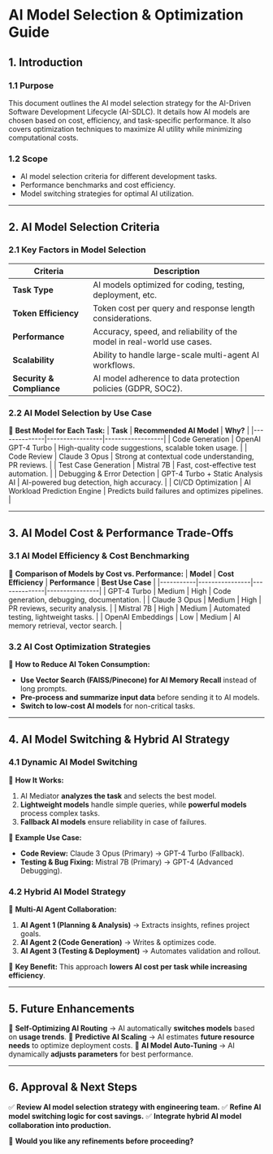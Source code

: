 # **AI Model Selection & Optimization Guide**

## **1. Introduction**

### **1.1 Purpose**
This document outlines the AI model selection strategy for the AI-Driven Software Development Lifecycle (AI-SDLC). It details how AI models are chosen based on cost, efficiency, and task-specific performance. It also covers optimization techniques to maximize AI utility while minimizing computational costs.

### **1.2 Scope**
- AI model selection criteria for different development tasks.
- Performance benchmarks and cost efficiency.
- Model switching strategies for optimal AI utilization.

---

## **2. AI Model Selection Criteria**

### **2.1 Key Factors in Model Selection**
| **Criteria** | **Description** |
|------------|----------------|
| **Task Type** | AI models optimized for coding, testing, deployment, etc. |
| **Token Efficiency** | Token cost per query and response length considerations. |
| **Performance** | Accuracy, speed, and reliability of the model in real-world use cases. |
| **Scalability** | Ability to handle large-scale multi-agent AI workflows. |
| **Security & Compliance** | AI model adherence to data protection policies (GDPR, SOC2). |

### **2.2 AI Model Selection by Use Case**
📌 **Best Model for Each Task:**
| **Task** | **Recommended AI Model** | **Why?** |
|--------------|-----------------|------------------|
| Code Generation | OpenAI GPT-4 Turbo | High-quality code suggestions, scalable token usage. |
| Code Review | Claude 3 Opus | Strong at contextual code understanding, PR reviews. |
| Test Case Generation | Mistral 7B | Fast, cost-effective test automation. |
| Debugging & Error Detection | GPT-4 Turbo + Static Analysis AI | AI-powered bug detection, high accuracy. |
| CI/CD Optimization | AI Workload Prediction Engine | Predicts build failures and optimizes pipelines. |

---

## **3. AI Model Cost & Performance Trade-Offs**

### **3.1 AI Model Efficiency & Cost Benchmarking**
📌 **Comparison of Models by Cost vs. Performance:**
| **Model** | **Cost Efficiency** | **Performance** | **Best Use Case** |
|-----------|----------------|--------------|----------------|
| GPT-4 Turbo | Medium | High | Code generation, debugging, documentation. |
| Claude 3 Opus | Medium | High | PR reviews, security analysis. |
| Mistral 7B | High | Medium | Automated testing, lightweight tasks. |
| OpenAI Embeddings | Low | Medium | AI memory retrieval, vector search. |

### **3.2 AI Cost Optimization Strategies**
📌 **How to Reduce AI Token Consumption:**
- **Use Vector Search (FAISS/Pinecone) for AI Memory Recall** instead of long prompts.
- **Pre-process and summarize input data** before sending it to AI models.
- **Switch to low-cost AI models** for non-critical tasks.

---

## **4. AI Model Switching & Hybrid AI Strategy**

### **4.1 Dynamic AI Model Switching**
📌 **How It Works:**
1. AI Mediator **analyzes the task** and selects the best model.
2. **Lightweight models** handle simple queries, while **powerful models** process complex tasks.
3. **Fallback AI models** ensure reliability in case of failures.

🔹 **Example Use Case:**
- **Code Review:** Claude 3 Opus (Primary) → GPT-4 Turbo (Fallback).
- **Testing & Bug Fixing:** Mistral 7B (Primary) → GPT-4 (Advanced Debugging).

### **4.2 Hybrid AI Model Strategy**
📌 **Multi-AI Agent Collaboration:**
1. **AI Agent 1 (Planning & Analysis)** → Extracts insights, refines project goals.
2. **AI Agent 2 (Code Generation)** → Writes & optimizes code.
3. **AI Agent 3 (Testing & Deployment)** → Automates validation and rollout.

🔹 **Key Benefit:** This approach **lowers AI cost per task while increasing efficiency**.

---

## **5. Future Enhancements**
🔹 **Self-Optimizing AI Routing** → AI automatically **switches models** based on **usage trends**.
🔹 **Predictive AI Scaling** → AI estimates **future resource needs** to optimize deployment costs.
🔹 **AI Model Auto-Tuning** → AI dynamically **adjusts parameters** for best performance.

---

## **6. Approval & Next Steps**
✅ **Review AI model selection strategy with engineering team.**
✅ **Refine AI model switching logic for cost savings.**
✅ **Integrate hybrid AI model collaboration into production.**

🚀 **Would you like any refinements before proceeding?**

